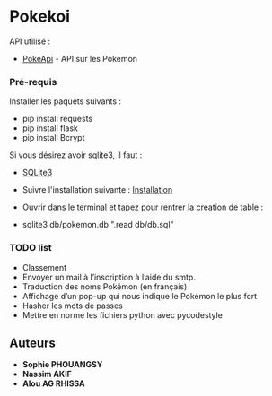 # Pokekoi

API utilisé : 
* [PokeApi](https://pokeapi.co/) - API sur les Pokemon

### Pré-requis

Installer les paquets suivants :

- pip install requests
- pip install flask
- pip install Bcrypt


Si vous désirez avoir sqlite3, il faut : 
* [SQLite3](https://www.sqlite.org/download.html)

* Suivre l'installation suivante : 
 [Installation](https://www.tutorialspoint.com/sqlite/sqlite_installation.htm)

* Ouvrir dans le terminal et tapez pour rentrer la creation de table : 
- sqlite3 db/pokemon.db ".read db/db.sql"


### TODO list 
* Classement  
* Envoyer un mail à l’inscription à l’aide du smtp. 
* Traduction des noms Pokémon (en français) 
* Affichage d’un pop-up qui nous indique le Pokémon le plus fort 
* Hasher les mots de passes
* Mettre en norme les fichiers python avec pycodestyle


## Auteurs
* **Sophie PHOUANGSY** 
* **Nassim AKIF**
* **Alou AG RHISSA**


